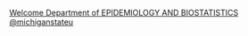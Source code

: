 [Welcome   Department of EPIDEMIOLOGY AND BIOSTATISTICS   @michiganstateu ](https://qi.tc/qi/110216)